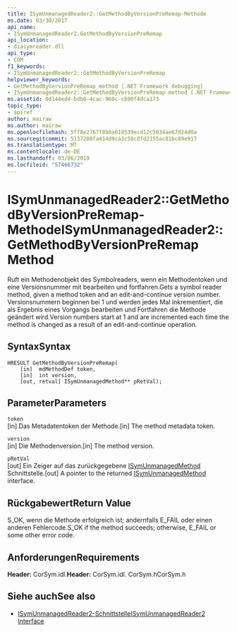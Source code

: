 ```yaml
---
title: ISymUnmanagedReader2::GetMethodByVersionPreRemap-Methode
ms.date: 03/30/2017
api_name:
- ISymUnmanagedReader2.GetMethodByVersionPreRemap
api_location:
- diasymreader.dll
api_type:
- COM
f1_keywords:
- ISymUnmanagedReader2::GetMethodByVersionPreRemap
helpviewer_keywords:
- GetMethodByVersionPreRemap method [.NET Framework debugging]
- ISymUnmanagedReader2::GetMethodByVersionPreRemap method [.NET Framework debugging]
ms.assetid: 0d144ed4-bdb0-4cac-960c-cb90f4dca173
topic_type:
- apiref
author: mairaw
ms.author: mairaw
ms.openlocfilehash: 5ff8e2767f8bba618539ecd12c5034ae67d24d0a
ms.sourcegitcommit: 5137208fa414d9ca3c58cdfd2155ac81bc89e917
ms.translationtype: MT
ms.contentlocale: de-DE
ms.lasthandoff: 03/06/2019
ms.locfileid: "57466732"
---
```

# <a name="isymunmanagedreader2getmethodbyversionpreremap-method"></a><span data-ttu-id="27213-102">ISymUnmanagedReader2::GetMethodByVersionPreRemap-Methode</span><span class="sxs-lookup"><span data-stu-id="27213-102">ISymUnmanagedReader2::GetMethodByVersionPreRemap Method</span></span>
<span data-ttu-id="27213-103">Ruft ein Methodenobjekt des Symbolreaders, wenn ein Methodentoken und eine Versionsnummer mit bearbeiten und fortfahren.</span><span class="sxs-lookup"><span data-stu-id="27213-103">Gets a symbol reader method, given a method token and an edit-and-continue version number.</span></span> <span data-ttu-id="27213-104">Versionsnummern beginnen bei 1 und werden jedes Mal inkrementiert, die als Ergebnis eines Vorgangs bearbeiten und Fortfahren die Methode geändert wird.</span><span class="sxs-lookup"><span data-stu-id="27213-104">Version numbers start at 1 and are incremented each time the method is changed as a result of an edit-and-continue operation.</span></span>  
  
## <a name="syntax"></a><span data-ttu-id="27213-105">Syntax</span><span class="sxs-lookup"><span data-stu-id="27213-105">Syntax</span></span>  
  
```  
HRESULT GetMethodByVersionPreRemap(  
    [in]  mdMethodDef token,  
    [in]  int version,  
    [out, retval] ISymUnmanagedMethod** pRetVal);  
```  
  
## <a name="parameters"></a><span data-ttu-id="27213-106">Parameter</span><span class="sxs-lookup"><span data-stu-id="27213-106">Parameters</span></span>  
 `token`  
 <span data-ttu-id="27213-107">[in] Das Metadatentoken der Methode.</span><span class="sxs-lookup"><span data-stu-id="27213-107">[in] The method metadata token.</span></span>  
  
 `version`  
 <span data-ttu-id="27213-108">[in] Die Methodenversion.</span><span class="sxs-lookup"><span data-stu-id="27213-108">[in] The method version.</span></span>  
  
 `pRetVal`  
 <span data-ttu-id="27213-109">[out] Ein Zeiger auf das zurückgegebene [ISymUnmanagedMethod](../../../../docs/framework/unmanaged-api/diagnostics/isymunmanagedmethod-interface.md) Schnittstelle.</span><span class="sxs-lookup"><span data-stu-id="27213-109">[out] A pointer to the returned [ISymUnmanagedMethod](../../../../docs/framework/unmanaged-api/diagnostics/isymunmanagedmethod-interface.md) interface.</span></span>  
  
## <a name="return-value"></a><span data-ttu-id="27213-110">Rückgabewert</span><span class="sxs-lookup"><span data-stu-id="27213-110">Return Value</span></span>  
 <span data-ttu-id="27213-111">S_OK, wenn die Methode erfolgreich ist; andernfalls E_FAIL oder einen anderen Fehlercode.</span><span class="sxs-lookup"><span data-stu-id="27213-111">S_OK if the method succeeds; otherwise, E_FAIL or some other error code.</span></span>  
  
## <a name="requirements"></a><span data-ttu-id="27213-112">Anforderungen</span><span class="sxs-lookup"><span data-stu-id="27213-112">Requirements</span></span>  
 <span data-ttu-id="27213-113">**Header:** CorSym.idl.</span><span class="sxs-lookup"><span data-stu-id="27213-113">**Header:** CorSym.idl.</span></span> <span data-ttu-id="27213-114">CorSym.h</span><span class="sxs-lookup"><span data-stu-id="27213-114">CorSym.h</span></span>  
  
## <a name="see-also"></a><span data-ttu-id="27213-115">Siehe auch</span><span class="sxs-lookup"><span data-stu-id="27213-115">See also</span></span>
- [<span data-ttu-id="27213-116">ISymUnmanagedReader2-Schnittstelle</span><span class="sxs-lookup"><span data-stu-id="27213-116">ISymUnmanagedReader2 Interface</span></span>](../../../../docs/framework/unmanaged-api/diagnostics/isymunmanagedreader2-interface.md)
